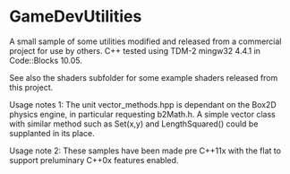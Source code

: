 # GameDevUtilities
A small sample of some utilities modified and released from a commercial project for use by others.
C++ tested using TDM-2 mingw32 4.4.1 in Code::Blocks 10.05.

See also the shaders subfolder for some example shaders released from this project.

Usage notes 1: The unit vector_methods.hpp is dependant on the Box2D physics engine, in particular requesting b2Math.h.
A simple vector class with similar method such as Set(x,y) and LengthSquared() could be supplanted in its place.

Usage note 2: These samples have been made pre C++11x with the flat to support preluminary C++0x features enabled.
